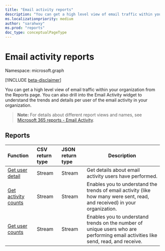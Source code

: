 ```yaml
---
title: "Email activity reports"
description: "You can get a high level view of email traffic within your organization from the Reports page. You can also drill into the Email Activity widget to understand the trends and details per user of the email activity in your organization."
ms.localizationpriority: medium
author: "sarahwxy"
ms.prod: "reports"
doc_type: conceptualPageType
---
```


# Email activity reports

Namespace: microsoft.graph

[!INCLUDE [beta-disclaimer](../../includes/beta-disclaimer.md)]

You can get a high level view of email traffic within your organization from the Reports page. You can also drill into the Email Activity widget to understand the trends and details per user of the email activity in your organization.

> **Note:** For details about different report views and names, see [Microsoft 365 reports - Email Activity](https://support.office.com/client/Email-activity-1cbe2c00-ca65-4fb9-9663-1bbfa58ebe44).

## Reports

| Function                                                     | CSV return type | JSON return type | Description                                                  |
| :----------------------------------------------------------- | :-------------- | :--------------- | ------------------------------------------------------------ |
| [Get user detail](../api/reportroot-getemailactivityuserdetail.md) | Stream          | Stream           | Get details about email activity users have performed.       |
| [Get activity counts](../api/reportroot-getemailactivitycounts.md) | Stream          | Stream           | Enables you to understand the trends of email activity (like how many were sent, read, and received) in your organization. |
| [Get user counts](../api/reportroot-getemailactivityusercounts.md) | Stream          | Stream           | Enables you to understand trends on the number of unique users who are performing email activities like send, read, and receive. |


